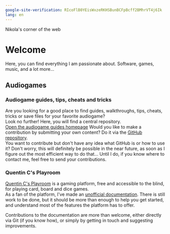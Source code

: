 ```yaml
---
google-site-verification: RIcoFlB0YEisWxzeRKHSBunBCFpBcff2BMhrVT4j6Ik
lang: en
---
```


Nikola\'s corner of the web

# Welcome

 Here, you can find everything I am passionate about. Software, games, music, and a lot more...

## Audiogames
### Audiogame guides, tips, cheats and tricks
Are you looking for a good place to find guides, walkthroughs, tips, cheats, tricks or save files for your favorite audiogame?  
Look no further! Here, you will find a central repository.  
[Open the audiogame guides homepage](/ag-guides/index.html)
Would you like to make a contribution by submitting your own content? Do it via the [GitHub repository](https://github.com/nidza07/ag-guides).  
You want to contribute but don't have any idea what GitHub is or how to use it? Don't worry, this will definitely be possible in the near future, as soon as I figure out the most efficient way to do that... Until I do, if you know where to contact me, feel free to send your contributions.



### Quentin C's Playroom

[Quentin C's Playroom](https://qcsalon.net) is a gaming platform, free
and accessible to the blind, for playing card, board and dice games.\
As a fan of the platform, I've made an [unofficial
documentation](QC-docs/general-usage). There is still work to be done,
but it should be more than enough to help you get started, and
understand most of the features the platform has to offer.

Contributions to the documentation are more than welcome, either
directly via Git (if you know how), or simply by getting in touch and
suggesting improvements.
